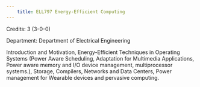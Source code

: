 ```yaml
---
    title: ELL797 Energy-Efficient Computing
---
```

Credits: 3 (3-0-0)

Department: Department of Electrical Engineering

Introduction and Motivation, Energy-Efficient Techniques in Operating Systems (Power Aware Scheduling, Adaptation for Multimedia Applications, Power aware memory and I/O device management, multiprocessor systems.), Storage, Compilers, Networks and Data Centers, Power management for Wearable devices and pervasive computing.